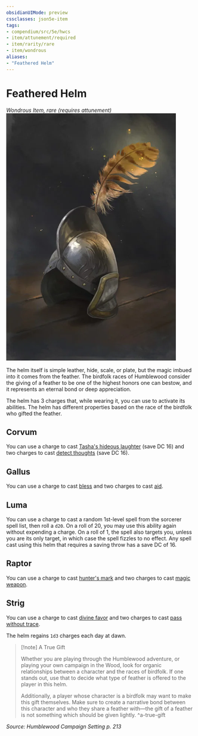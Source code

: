 ```yaml
---
obsidianUIMode: preview
cssclasses: json5e-item
tags:
- compendium/src/5e/hwcs
- item/attunement/required
- item/rarity/rare
- item/wondrous
aliases: 
- "Feathered Helm"
---
```

# Feathered Helm
*Wondrous Item, rare (requires attunement)*  
![](https://raw.githubusercontent.com/5etools-mirror-2/5etools-img/main/items/HWCS/Feathered-Helm.webp#right)  


The helm itself is simple leather, hide, scale, or plate, but the magic imbued into it comes from the feather. The birdfolk races of Humblewood consider the giving of a feather to be one of the highest honors one can bestow, and it represents an eternal bond or deep appreciation.

The helm has 3 charges that, while wearing it, you can use to activate its abilities. The helm has different properties based on the race of the birdfolk who gifted the feather.

## Corvum

You can use a charge to cast [Tasha's hideous laughter](/3-Mechanics/CLI/spells/tashas-hideous-laughter.md) (save DC 16) and two charges to cast [detect thoughts](/3-Mechanics/CLI/spells/detect-thoughts.md) (save DC 16).

## Gallus

You can use a charge to cast [bless](/3-Mechanics/CLI/spells/bless.md) and two charges to cast [aid](/3-Mechanics/CLI/spells/aid.md).

## Luma

You can use a charge to cast a random 1st-level spell from the sorcerer spell list, then roll a `d20`. On a roll of 20, you may use this ability again without expending a charge. On a roll of 1, the spell also targets you, unless you are its only target, in which case the spell fizzles to no effect. Any spell cast using this helm that requires a saving throw has a save DC of 16.

## Raptor

You can use a charge to cast [hunter's mark](/3-Mechanics/CLI/spells/hunters-mark.md) and two charges to cast [magic weapon](/3-Mechanics/CLI/spells/magic-weapon.md).

## Strig

You can use a charge to cast [divine favor](/3-Mechanics/CLI/spells/divine-favor.md) and two charges to cast [pass without trace](/3-Mechanics/CLI/spells/pass-without-trace.md).

The helm regains `1d3` charges each day at dawn.

> [!note] A True Gift
> 
> Whether you are playing through the Humblewood adventure, or playing your own campaign in the Wood, look for organic relationships between a character and the races of birdfolk. If one stands out, use that to decide what type of feather is offered to the player in this helm.
> 
> Additionally, a player whose character is a birdfolk may want to make this gift themselves. Make sure to create a narrative bond between this character and who they share a feather with—the gift of a feather is not something which should be given lightly.
^a-true-gift

*Source: Humblewood Campaign Setting p. 213*